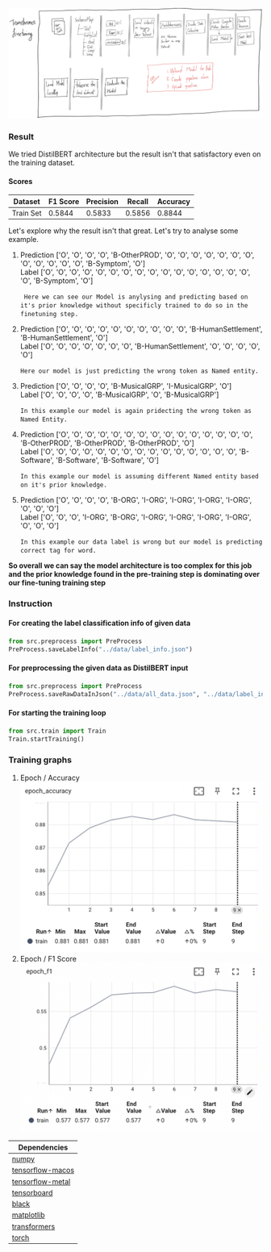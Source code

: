 ![alt text](../assets/TRANSFINE.png)

### Result
We tried DistilBERT architecture but the result isn't that satisfactory even on the training dataset.

#### Scores
| Dataset   | F1 Score | Precision | Recall | Accuracy |
|-----------|----------|-----------|--------|----------|
| Train Set | 0.5844   | 0.5833    | 0.5856 | 0.8844   |

Let's explore why the result isn't that great. Let's try to analyse some example.

1. Prediction ['O', 'O', 'O', 'O', 'B-OtherPROD', 'O', 'O', 'O', 'O', 'O', 'O', 'O', 'O', 'O', 'O', 'O', 'O', 'B-Symptom', 'O'] \
   Label ['O', 'O', 'O', 'O', 'O', 'O', 'O', 'O', 'O', 'O', 'O', 'O', 'O', 'O', 'O', 'O', 'O', 'B-Symptom', 'O']
   
    ``` Here we can see our Model is anylysing and predicting based on it's prior knowledge without specificly trained to do so in the finetuning step.```

2. Prediction  ['O', 'O', 'O', 'O', 'O', 'O', 'O', 'O', 'O', 'O', 'B-HumanSettlement', 'B-HumanSettlement', 'O'] \
   Label ['O', 'O', 'O', 'O', 'O', 'O', 'O', 'B-HumanSettlement', 'O', 'O', 'O', 'O', 'O']

    ``` Here our model is just predicting the wrong token as Named entity. ```

3. Prediction ['O', 'O', 'O', 'O', 'B-MusicalGRP', 'I-MusicalGRP', 'O'] \
   Label ['O', 'O', 'O', 'O', 'B-MusicalGRP', 'O', 'B-MusicalGRP']

    ``` In this example our model is again pridecting the wrong token as Named Entity. ```

4. Prediction ['O', 'O', 'O', 'O', 'O', 'O', 'O', 'O', 'O', 'O', 'O', 'O', 'O', 'O', 'O', 'B-OtherPROD', 'B-OtherPROD', 'B-OtherPROD', 'O'] \
   Label ['O', 'O', 'O', 'O', 'O', 'O', 'O', 'O', 'O', 'O', 'O', 'O', 'O', 'O', 'O', 'B-Software', 'B-Software', 'B-Software', 'O']

    ``` In this example our model is assuming different Named entity based on it's prior knowledge. ```

5. Prediction ['O', 'O', 'O', 'O', 'B-ORG', 'I-ORG', 'I-ORG', 'I-ORG', 'I-ORG', 'O', 'O', 'O'] \
   Label ['O', 'O', 'O', 'I-ORG', 'B-ORG', 'I-ORG', 'I-ORG', 'I-ORG', 'I-ORG', 'O', 'O', 'O']

    ``` In this example our data label is wrong but our model is predicting correct tag for word. ```

**So overall we can say the model architecture is too complex for this job and the prior knowledge found in the pre-training step is dominating over our fine-tuning training step**

### Instruction

#### For creating the label classification info of given data
```python
from src.preprocess import PreProcess
PreProcess.saveLabelInfo("../data/label_info.json")
```

#### For preprocessing the given data as DistilBERT input
```python
from src.preprocess import PreProcess
PreProcess.saveRawDataInJson("../data/all_data.json", "../data/label_info.json")
```

#### For starting the training loop
```python
from src.train import Train
Train.startTraining()
```

### Training graphs
1. Epoch / Accuracy
![Epoch Accuracy for Train data set](../assets/trf/trf_accuracy.png)
2. Epoch / F1 Score
![Epoch F1 Score for Train data set](../assets/trf/trf_f1.png)

| Dependencies              |
|---------------------------|
| [numpy][NP]               |
| [tensorflow-macos][TF-MC] |
| [tensorflow-metal][TF-M]  |
| [tensorboard][TB]         |
| [black][B]                |
| [matplotlib][PLT]         |
| [transformers][TR]        |
| [torch][TOR]              |

[NP]: <https://numpy.org/>
[TF-MC]: <https://pypi.org/project/tensorflow-macos/>
[TF-M]: <https://pypi.org/project/tensorflow-metal/>
[TB]: <https://www.tensorflow.org/tensorboard>
[B]: <https://black.readthedocs.io/en/stable/>
[PLT]: <https://matplotlib.org/>
[TR]: <https://huggingface.co/docs/transformers/index/>
[TOR]: <https://pytorch.org/>
